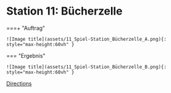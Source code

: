 
# Station 11: Bücherzelle


===+ "Auftrag"

    ![Image title](assets/11_Spiel-Station_Bücherzelle_A.png){: style="max-height:60vh" }


=== "Ergebnis"

    ![Image title](assets/11_Spiel-Station_Bücherzelle_B.png){: style="max-height:60vh" }


[Directions](https://www.google.com/maps/dir/?api=1&travelmode=walking&destination=47.8030586,13.0202307)